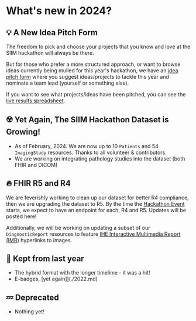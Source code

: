# What's new in 2024?

## 💡️ A New Idea Pitch Form 
The freedom to pick and choose your projects that you know and love at the SIIM hackathon will always be there.

But for those who prefer a more structured approach, or want to browse ideas currently being mulled for this year's hackathon, we have an [idea pitch form](https://forms.gle/us52mNyxg8o7TtQT9) where you suggest ideas/projects to tackle this year and nominate a team lead (yourself or something else).

If you want to see what projects/ideas have been pitched, you can see the [live results spreadsheet](https://docs.google.com/spreadsheets/d/160Ph4t0BxKb1L-Mv_Bq7867yHEXonBxrslgUf-EixmY/edit?usp=sharing).


## ☢️ Yet Again, The SIIM Hackathon Dataset is Growing!
* As of February, 2024. We are now up to 10 `Patients` and 54 `ImagingStudy` resources. Thanks to all volunteer & contributors.
* We are working on integrating pathology studies into the dataset (both FHIR and DICOM)


## 🔥️ FHIR R5 and R4
We are feverishly working to clean up our dataset for better R4 compliance, then we are upgrading the dataset to R5. By the time the [Hackathon Event](../getting-started/hackathon-event.md) starts, we expect to have an endpoint for each, R4 and R5. Updates will be posted here!

Additionally, we will be working on updating a subset of our `DiagnosticReport` resources to feature [IHE Interactive Multimedia Report (IMR)](https://profiles.ihe.net/RAD/IMR/volume-1.html) hyperlinks to images.


## 🙌️ Kept from last year
  * The hybrid format with the longer timelime - it was a hit!
  * E-badges, [yet again]](./2022.md)


## 💤️ Deprecated
  * Nothing yet!